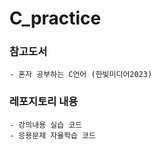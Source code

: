 C_practice
==========
### 참고도서 
    - 혼자 공부하는 C언어 (한빛미디어2023)

### 레포지토리 내용
    - 강의내용 실습 코드
    - 응용문제 자율학습 코드